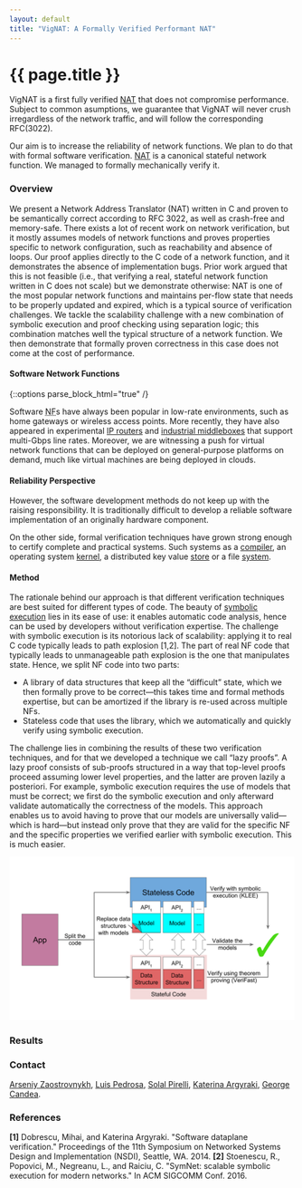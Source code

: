 ```yaml
---
layout: default
title: "VigNAT: A Formally Verified Performant NAT"
---
```


# {{ page.title }}

VigNAT is a first fully verified [NAT][NAT] that does not compromise performance.
Subject to common asumptions, we guarantee that VigNAT will never crush irregardless of the network traffic, and will follow the corresponding RFC(3022).

Our aim is to increase the reliability of network functions.
We plan to do that with formal software verification.
[NAT][NAT] is a canonical stateful network function.
We managed to formally mechanically verify it.


### Overview

We present a Network Address Translator (NAT) written in C and proven to be
semantically correct according to RFC 3022, as well as crash-free and
memory-safe. There exists a lot of recent work on network verification, but it
mostly assumes models of network functions and proves properties specific to
network configuration, such as reachability and absence of loops.  Our proof
applies directly to the C code of a network function, and it demonstrates the
absence of implementation bugs. Prior work argued that this is not feasible
(i.e., that verifying a real, stateful network function written in C does not
scale) but we demonstrate otherwise: NAT is one of the most popular network
functions and maintains per-flow state that needs to be properly updated and expired, 
which is a typical source of verification challenges.
We tackle the
scalability challenge with a new combination of symbolic execution and proof
checking using separation logic; this combination matches well the typical
structure of a network function.  We then demonstrate that formally proven
correctness in this case does not come at the cost of performance.

#### Software Network Functions
{::options parse_block_html="true" /}

Software <abbr title="Network Function">NF</abbr>s have always been popular in low-rate environments, such as home gateways or wireless access points.
More recently, they have also appeared in experimental [IP routers](http://routebricks.org/) and [industrial middleboxes][brocade] that support multi-Gbps line rates.
Moreover, we are witnessing a push for virtual network functions that can be deployed on general-purpose platforms on demand, much like virtual machines are being deployed in clouds.

#### Reliability Perspective

However, the software development methods do not keep up with the raising responsibility.
It is traditionally difficult to develop a reliable software implementation of an originally hardware component.

On the other side, formal verification techniques have grown strong enough to certify complete and practical systems.
Such systems as a [compiler](http://compcert.inria.fr/), an operating
system [kernel](https://sel4.systems/), a distributed key value
[store](https://github.com/Microsoft/Ironclad/tree/master/ironfleet) or a file
[system](http://adam.chlipala.net/papers/FscqSOSP15/).

#### Method

The rationale behind our approach is that different verification techniques are best suited for different types of code.
The beauty of [symbolic execution](https://klee.github.io/) lies in its ease of use: it enables automatic code analysis, hence can be used by developers without verification expertise.
The challenge with symbolic execution is its notorious lack of scalability: applying it to real C code typically leads to path explosion [1,2].
The part of real NF code that typically leads to unmanageable path explosion is the one that manipulates state.
Hence, we split NF code into two parts:

* A library of data structures that keep all the “difficult” state, which we then formally prove to be correct—this takes time and formal methods expertise, but can be amortized if the library is re-used across multiple NFs.
* Stateless code that uses the library, which we automatically and quickly verify using symbolic execution.

The challenge lies in combining the results of these two verification techniques, and for that we developed a technique we call “lazy proofs”.
A lazy proof consists of sub-proofs structured in a way that top-level proofs proceed assuming lower level properties, and the latter are proven lazily a posteriori.
For example, symbolic execution requires the use of models that must be correct; we first do the symbolic execution and only afterward validate automatically the correctness of the models.
This approach enables us to avoid having to prove that our models are universally valid—which is hard—but instead only prove that they are valid for the specific NF and the specific properties we verified earlier with symbolic execution.
This is much easier.

![Vigor Method](images/vigor-method.svg)

[NAT]: https://en.wikipedia.org/wiki/Network_address_translation
[brocade]: http://www.brocade.com/en/products-services/software-networking/network-functions-virtualization/vyatta-network-os.html
[mac-learning]: https://en.wikipedia.org/wiki/Forwarding_information_base
[DMZ]: https://en.wikipedia.org/wiki/DMZ_(computing)

### Results

### Contact

[Arseniy Zaostrovnykh](mailto:arseniy.zaostrovnykh@epfl.ch),
[Luis Pedrosa](mailto:luis.pedrosa@epfl.ch),
[Solal Pirelli](mailto:solal.pirelli@epfl.ch),
[Katerina Argyraki](mailto:katerina.argyraki@epfl.ch),
[George Candea](mailto:george.candea@epfl.ch).

### References

**\[1\]** Dobrescu, Mihai, and Katerina Argyraki. "Software dataplane verification." Proceedings of the 11th Symposium on Networked Systems Design and Implementation (NSDI), Seattle, WA. 2014.
**\[2\]** Stoenescu, R., Popovici, M., Negreanu, L., and Raiciu, C. "SymNet: scalable symbolic execution for modern networks." In ACM SIGCOMM Conf. 2016.

